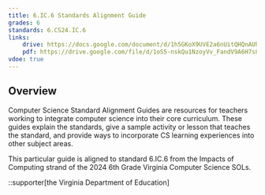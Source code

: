 ```yaml
---
title: 6.IC.6 Standards Alignment Guide
grades: 6
standards: 6.CS24.IC.6
links:
    drive: https://docs.google.com/document/d/1h5GKoX9UVE2a6nUitQHQnAUh2I_qrhnCXNOAKfBkqg4/edit?usp=drive_link
    pdf: https://drive.google.com/file/d/1oS5-nskQu1NzoyVv_FandV9A6H7s8bzG/view?usp=drive_link
vdoe: true
---
```


## Overview

Computer Science Standard Alignment Guides are resources for teachers working to integrate computer science into their core curriculum. These guides explain the standards, give a sample activity or lesson that teaches the standard, and provide ways to incorporate CS learning experiences into other subject areas. 

This particular guide is aligned to standard 6.IC.6 from the Impacts of Computing strand of the 2024 6th Grade Virginia Computer Science SOLs.

::supporter[the Virginia Department of Education]